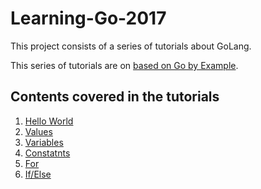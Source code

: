 # Learning-Go-2017
This project consists of a series of tutorials about GoLang.

This series of tutorials are on [based on Go by Example](https://gobyexample.com/).

## Contents covered in the tutorials

1. [Hello World](./01_Hello_World)
2. [Values](./02_Values)
3. [Variables](./03_Variables)
4. [Constatnts](./04_Constants)
5. [For](./05_For)
6. [If/Else](./06_If_Else)
